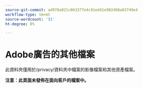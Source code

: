 ```yaml
---
source-git-commit: ad978a021c063377e4c91ed41e902d98a03749e4
workflow-type: tm+mt
source-wordcount: '31'
ht-degree: 0%

---
```

# Adobe廣告的其他檔案

此資料夾僅用於/privacy/資料夾中檔案的影像檔案和其他資產檔案。

**注意：此頁面未發佈在面向客戶的檔案中。**
